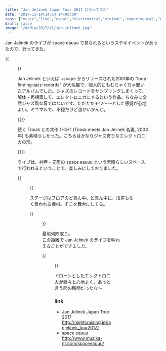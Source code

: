 ```yaml
---
title: "Jan Jelinek Japan Tour 2017 に行ってきた"
date: "2017-11-14T14:14:14+09:00"
tags: ["music","live","event","electronica","minimal","experimental","glitch"]
draft: false
image: "/media/2017/11/jan-jelinek.jpg"
---
```


Jan Jalinek のライブが space eauuu で見られるというステキイベントがあったので、行ってきた。

{{<figure src="/media/2017/11/jan-jelinek.jpg">}}

Jan Jelinek といえば ~scape からリリースされた2001年の "loop-finding-jazz-records" が大名盤で、個人的にもむちゃくちゃ聴いたアルバムでした。ジャズのレコードをサンプリングしまくって、解体・再構築して、エレクトロニカにするという作品。ちなみに全然ジャズ風な音ではないです、ただただモワ〜〜とした感覚が心地よい。ミニマルで、不穏だけど温かいかんじ。

{{<youtube src="Lyd9PwXM-A8" title="Jan Jelinek - Tendency">}}

続く Triosk との共作 1+3+1 (Triosk meets Jan Jelinek 名義, 2003年) も素晴らしかった。こちらはかなりジャズ寄りなエレクトロニカの形。

{{<youtube src="FV-05sGb48I" title="Triosk meets Jan Jelinek - On The Lake">}}

ライブは、神戸・元町の space eauuu という素晴らしいスペースで行われるということで、楽しみにしておりました。

{{<figure src="https://www.instagram.com/p/BbWbH6Zhq14/media/?size=l">}}

ステージはフロアのど真ん中。ど真ん中に、段差もなく置かれる機材。そこを舞台にしてる。

{{<figure src="/media/2017/11/janjelinek.jpg">}}

最前列陣取り。  
この距離で Jan Jelinek のライブを味わえることができました。

{{<figure src="https://www.instagram.com/p/BbWgJjIBADY/media/?size=l">}}

ドローンとしたエレクトロニカが延々と心地よく、あっと言う間の時間だったな〜

### link

- Jan Jelinek Japan Tour 2017  
http://nightcruising.jp/janjelinek_tour2017/
- space eauuu  
http://www.musika-nt.com/spaceeauuu/
